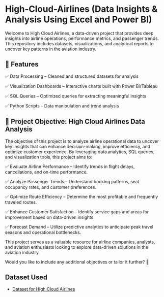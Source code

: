 # High-Cloud-Airlines (Data Insights & Analysis Using Excel and Power BI)
Welcome to High Cloud Airlines, a data-driven project that provides deep insights into airline operations, performance metrics, and passenger trends. This repository includes datasets, visualizations, and analytical reports to uncover key patterns in the aviation industry.

## 🚀 Features
✅ Data Processing – Cleaned and structured datasets for analysis

✅ Visualization Dashboards – Interactive charts built with Power BI/Tableau

✅ SQL Queries – Optimized queries for extracting meaningful insights

✅ Python Scripts – Data manipulation and trend analysis

## 🎯 Project Objective: High Cloud Airlines Data Analysis
The objective of this project is to analyze airline operational data to uncover key insights that can enhance decision-making, improve efficiency, and optimize customer experience. By leveraging data analytics, SQL queries, and visualization tools, this project aims to:

✅ Evaluate Airline Performance – Identify trends in flight delays, cancellations, and on-time performance.

✅ Analyze Passenger Trends – Understand booking patterns, seat occupancy rates, and customer preferences.

✅ Optimize Route Efficiency – Determine the most profitable and frequently traveled routes.

✅ Enhance Customer Satisfaction – Identify service gaps and areas for improvement based on data-driven insights.

✅ Forecast Demand – Utilize predictive analytics to anticipate peak travel seasons and operational bottlenecks.

This project serves as a valuable resource for airline companies, analysts, and aviation enthusiasts looking to explore data-driven solutions in the aviation industry.

Would you like to include any additional objectives or tailor it further? 🚀

## Dataset Used
- <a href="https://github.com/abhinavm0010/-High-Cloud-Airlines---Data-Insights-Analysis-/blob/main/Questinaires%20high%20%20Clouds%20(1).xlsx">Dataset for High Cloud Airlines </a>
